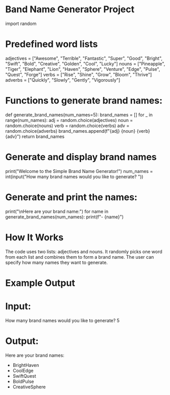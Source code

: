 # Band Name Generator Project

import random

# Predefined word lists
adjectives = ["Awesome", "Terrible", "Fantastic", "Super", "Good", "Bright", "Swift", "Bold", "Creative", "Golden", "Cool", "Lucky"]
nouns = ["Pineapple", "Tiger", "Elephant", "Lion", "Haven", "Sphere", "Venture", "Edge", "Pulse", "Quest", "Forge"]
verbs = ["Rise", "Shine", "Grow", "Bloom", "Thrive"]
adverbs = ["Quickly", "Slowly", "Gently", "Vigorously"]

# Functions to generate brand names:

def generate_brand_names(num_names=5):
    brand_names = []
    for _ in range(num_names):
        adj = random.choice(adjectives)
        noun = random.choice(nouns)
        verb = random.choice(verbs)
        adv = random.choice(adverbs)
        brand_names.append(f"{adj} {noun} {verb} {adv}")
    return brand_names

# Generate and display brand names

print("Welcome to the Simple Brand Name Generator!")
num_names = int(input("How many brand names would you like to generate? "))

# Generate and print the names:
print("\nHere are your brand name:")
for name in generate_brand_names(num_names):
    print(f"- {name}")

# How It Works
The code uses two lists: adjectives and nouns.
It randomly picks one word from each list and combines them to form a brand name.
The user can specify how many names they want to generate.

# Example Output
# Input:

How many brand names would you like to generate? 5

# Output:

Here are your brand names:
- BrightHaven
- CoolEdge
- SwiftQuest
- BoldPulse
- CreativeSphere

